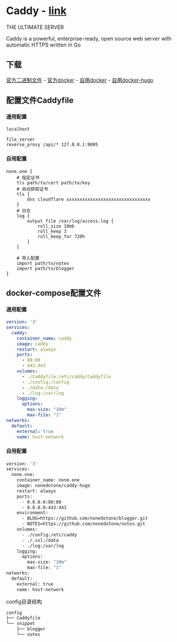 # Caddy - [link](https://caddyserver.com/)

THE ULTIMATE SERVER

Caddy is a powerful, enterprise-ready, open source web server with automatic HTTPS written in Go

## 下载

[官方二进制文件](https://caddyserver.com/download) - [官方docker](https://hub.docker.com/_/caddy) - [自用docker](https://hub.docker.com/r/nonedotone/caddy) - [自用docker-hugo](https://hub.docker.com/r/nonedotone/caddy-hugo)


## 配置文件Caddyfile

#### 通用配置
```Caddyfile
localhost

file_server
reverse_proxy /api/* 127.0.0.1:9005
```

#### 自用配置

```Caddyfile
none.one {
    # 指定证书
    tls path/to/cert path/to/key
    # 自动获取证书
    tls {
    	dns cloudflare xxxxxxxxxxxxxxxxxxxxxxxxxxxxxxxx
    }
    # 日志
    log {
        output file /var/log/access.log {
            roll_size 10mb
            roll_keep 3
            roll_keep_for 720h
        }
    }

    # 导入配置
    import path/to/notes
    import path/to/blogger
}
```


## docker-compose配置文件

#### 通用配置
```yaml
version: '3'
services:
  caddy:
    container_name: caddy
    image: caddy
    restart: always
    ports:
      - 80:80
      - 443:443
    volumes:
      - ./Caddyfile:/etc/caddy/Caddyfile
      - ./config:/config
      - ./data:/data
      - ./log:/var/log
    logging:
      options:
        max-size: "10m"
        max-file: "1"
networks:
  default:
    external: true
    name: host-network
```

#### 自用配置
```bash
version: '3'
services:
  none.one:
    container_name: none.one
    image: nonedotone/caddy-hugo
    restart: always
    ports:
      - 0.0.0.0:80:80
      - 0.0.0.0:443:443
    environment:
      - BLOG=https://github.com/nonedotone/blogger.git
      - NOTES=https://github.com/nonedotone/notes.git
    volumes:
      - ./config:/etc/caddy
      - ./.ssl:/data
      - ./log:/var/log
    logging:
      options:
        max-size: "10m"
        max-file: "1"
networks:
  default:
    external: true
    name: host-network
```

config目录结构
```bash
config
├── Caddyfile
└── snippet
    ├── blogger
    └── notes
```